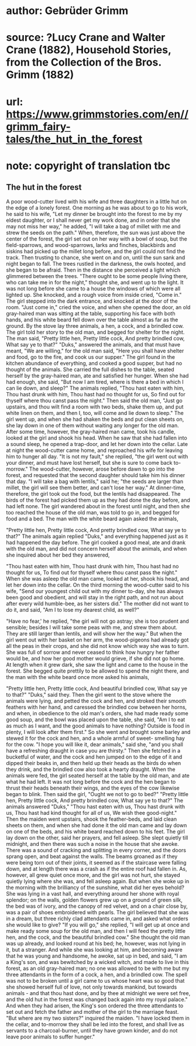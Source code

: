 # author: Gebrüder Grimm
# source: ?Lucy Crane and Walter Crane (1882), Household Stories, from the Collection of the Bros. Grimm (1882)
# url: https://www.grimmstories.com/en//grimm_fairy-tales/the_hut_in_the_forest
# note: copyright of translation tbc

## The hut in the forest 

A poor wood-cutter lived with his wife and three daughters in a little
hut on the edge of a lonely forest. One morning as he was about to go to
his work, he said to his wife, "Let my dinner be brought into the
forest to me by my eldest daughter, or I shall never get my work done,
and in order that she may not miss her way," he added, "I will take a
bag of millet with me and strew the seeds on the path." When,
therefore, the sun was just above the center of the forest, the girl set
out on her way with a bowl of soup, but the field-sparrows, and
wood-sparrows, larks and finches, blackbirds and siskins had picked up
the millet long before, and the girl could not find the track. Then
trusting to chance, she went on and on, until the sun sank and night
began to fall. The trees rustled in the darkness, the owls hooted, and
she began to be afraid. Then in the distance she perceived a light which
glimmered between the trees. "There ought to be some people living
there, who can take me in for the night," thought she, and went up to
the light. It was not long before she came to a house the windows of
which were all lighted up. She knocked, and a rough voice from inside
cried, "Come in." The girl stepped into the dark entrance, and knocked
at the door of the room. "Just come in," cried the voice, and when she
opened the door, an old gray-haired man was sitting at the table,
supporting his face with both hands, and his white beard fell down over
the table almost as far as the ground. By the stove lay three animals, a
hen, a cock, and a brindled cow. The girl told her story to the old man,
and begged for shelter for the night. The man said,
"Pretty little hen,
Pretty little cock,
And pretty brindled cow,
What say ye to that?"
"Duks," answered the animals, and that must have meant, "We are
willing," for the old man said, "Here you shall have shelter and food,
go to the fire, and cook us our supper." The girl found in the kitchen
abundance of everything, and cooked a good supper, but had no thought of
the animals. She carried the full dishes to the table, seated herself by
the gray-haired man, ate and satisfied her hunger. When she had had
enough, she said, "But now I am tired, where is there a bed in which I
can lie down, and sleep?" The animals replied,
"Thou hast eaten with him,
Thou hast drunk with him,
Thou hast had no thought for us,
So find out for thyself where thou canst pass the night."
Then said the old man, "Just go upstairs, and thou wilt find a room
with two beds, shake them up, and put white linen on them, and then I,
too, will come and lie down to sleep." The girl went up, and when she
had shaken the beds and put clean sheets on, she lay down in one of them
without waiting any longer for the old man. After some time, however,
the gray-haired man came, took his candle, looked at the girl and shook
his head. When he saw that she had fallen into a sound sleep, he opened
a trap-door, and let her down into the cellar.
Late at night the wood-cutter came home, and reproached his wife for
leaving him to hunger all day. "It is not my fault," she replied,
"the girl went out with your dinner, and must have lost herself, but
she is sure to come back to-morrow." The wood-cutter, however, arose
before dawn to go into the forest, and requested that the second
daughter should take him his dinner that day. "I will take a bag with
lentils," said he; "the seeds are larger than millet, the girl will
see them better, and can't lose her way." At dinner-time, therefore,
the girl took out the food, but the lentils had disappeared. The birds
of the forest had picked them up as they had done the day before, and
had left none. The girl wandered about in the forest until night, and
then she too reached the house of the old man, was told to go in, and
begged for food and a bed. The man with the white beard again asked the
animals,


"Pretty little hen,
Pretty little cock,
And pretty brindled cow,
What say ye to that?"
The animals again replied "Duks," and everything happened just as it
had happened the day before. The girl cooked a good meal, ate and drank
with the old man, and did not concern herself about the animals, and
when she inquired about her bed they answered,

"Thou hast eaten with him, Thou hast drunk with him,
Thou hast had no thought for us,
To find out for thyself where thou canst pass the night."
When she was asleep the old man came, looked at her, shook his head, and
let her down into the cellar.
On the third morning the wood-cutter said to his wife, "Send our
youngest child out with my dinner to-day, she has always been good and
obedient, and will stay in the right path, and not run about after every
wild humble-bee, as her sisters did." The mother did not want to do it,
and said, "Am I to lose my dearest child, as well?"

"Have no fear,' he replied, "the girl will not go astray; she is too
prudent and sensible; besides I will take some peas with me, and strew
them about. They are still larger than lentils, and will show her the
way." But when the girl went out with her basket on her arm, the
wood-pigeons had already got all the peas in their crops, and she did
not know which way she was to turn. She was full of sorrow and never
ceased to think how hungry her father would be, and how her good mother
would grieve, if she did not go home. At length when it grew dark, she
saw the light and came to the house in the forest. She begged quite
prettily to be allowed to spend the night there, and the man with the
white beard once more asked his animals,

"Pretty little hen,
Pretty little cock,
And beautiful brindled cow,
What say ye to that?"
"Duks," said they. Then the girl went to the stove where the animals
were lying, and petted the cock and hen, and stroked their smooth
feathers with her hand, and caressed the brindled cow between her horns,
and when, in obedience to the old man's orders, she had made ready some
good soup, and the bowl was placed upon the table, she said, "Am I to
eat as much as I want, and the good animals to have nothing? Outside is
food in plenty, I will look after them first." So she went and brought
some barley and stewed it for the cock and hen, and a whole armful of
sweet- smelling hay for the cow. "I hope you will like it, dear
animals," said she, "and you shall have a refreshing draught in case
you are thirsty." Then she fetched in a bucketful of water, and the
cock and hen jumped on to the edge of it and dipped their beaks in, and
then held up their heads as the birds do when they drink, and the
brindled cow also took a hearty draught. When the animals were fed, the
girl seated herself at the table by the old man, and ate what he had
left. It was not long before the cock and the hen began to thrust their
heads beneath their wings, and the eyes of the cow likewise began to
blink. Then said the girl, "Ought we not to go to bed?"
"Pretty little hen,
Pretty little cock,
And pretty brindled cow,
What say ye to that?"
The animals answered "Duks,"
"Thou hast eaten with us,
Thou hast drunk with us,
Thou hast had kind thought for all of us,
We wish thee good-night."
Then the maiden went upstairs, shook the feather-beds, and laid clean
sheets on them, and when she had done it the old man came and lay down
on one of the beds, and his white beard reached down to his feet. The
girl lay down on the other, said her prayers, and fell asleep.
She slept quietly till midnight, and then there was such a noise in the
house that she awoke. There was a sound of cracking and splitting in
every corner, and the doors sprang open, and beat against the walls. The
beams groaned as if they were being torn out of their joints, it seemed
as if the staircase were falling down, and at length there was a crash
as if the entire roof had fallen in. As, however, all grew quiet once
more, and the girl was not hurt, she stayed quietly lying where she was,
and fell asleep again. But when she woke up in the morning with the
brilliancy of the sunshine, what did her eyes behold? She was lying in a
vast hall, and everything around her shone with royal splendor; on the
walls, golden flowers grew up on a ground of green silk, the bed was of
ivory, and the canopy of red velvet, and on a chair close by, was a pair
of shoes embroidered with pearls. The girl believed that she was in a
dream, but three richly clad attendants came in, and asked what orders
she would like to give? "If you will go," she replied, "I will get up
at once and make ready some soup for the old man, and then I will feed
the pretty little hen, and the cock, and the beautiful brindled cow."
She thought the old man was up already, and looked round at his bed; he,
however, was not lying in it, but a stranger. And while she was looking
at him, and becoming aware that he was young and handsome, he awoke, sat
up in bed, and said, "I am a King's son, and was bewitched by a wicked
witch, and made to live in this forest, as an old gray-haired man; no
one was allowed to be with me but my three attendants in the form of a
cock, a hen, and a brindled cow. The spell was not to be broken until a
girl came to us whose heart was so good that she showed herself full of
love, not only towards mankind, but towards animals - and that thou hast
done, and by thee at midnight we were set free, and the old hut in the
forest was changed back again into my royal palace." And when they had
arisen, the King's son ordered the three attendants to set out and
fetch the father and mother of the girl to the marriage feast. "But
where are my two sisters?" inquired the maiden. "I have locked them in
the cellar, and to-morrow they shall be led into the forest, and shall
live as servants to a charcoal-burner, until they have grown kinder, and
do not leave poor animals to suffer hunger."
